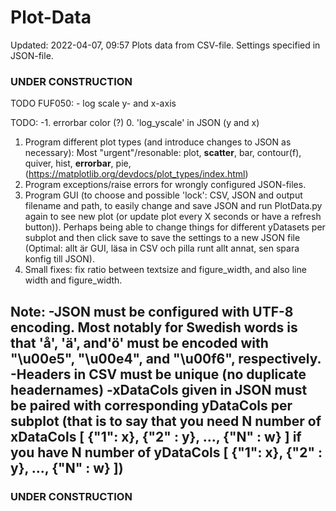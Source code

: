 # Plot-Data
Updated: 2022-04-07, 09:57
Plots data from CSV-file.
Settings specified in JSON-file.
### UNDER CONSTRUCTION ###

TODO FUF050:
    - log scale y- and x-axis

TODO:
-1. errorbar color (?)
0. 'log_yscale' in JSON (y and x) 
1. Program different plot types (and introduce changes to JSON as necessary):
    Most "urgent"/resonable:  plot, **scatter**, bar, contour(f), quiver, hist, **errorbar**, pie, (https://matplotlib.org/devdocs/plot_types/index.html) 
2. Program exceptions/raise errors for wrongly configured JSON-files.
3. Program GUI (to choose and possible 'lock': CSV, JSON and output filename and path, to easily change and save JSON and run PlotData.py again to see new plot (or update plot every X seconds or have a refresh button)). Perhaps being able to change things for different yDatasets per subplot and then click save to save the settings to a new JSON file (Optimal: allt är GUI, läsa in CSV och pilla runt allt annat, sen spara konfig till JSON).
4. Small fixes: fix ratio between textsize and figure_width, and also line width and figure_width.


Note:
-JSON must be configured with UTF-8 encoding. Most notably for Swedish words is that 'å', 'ä', and'ö' must be encoded with "\u00e5", "\u00e4", and "\u00f6", respectively.
 -Headers in CSV must be unique (no duplicate headernames)
 -xDataCols given in JSON must be paired with corresponding yDataCols per subplot (that is to say that you need N number of xDataCols [ {"1": x}, {"2" : y}, ..., {"N" : w} ] if you have N number of yDataCols [ {"1": x}, {"2" : y}, ..., {"N" : w} ])
 - 
### UNDER CONSTRUCTION ###
